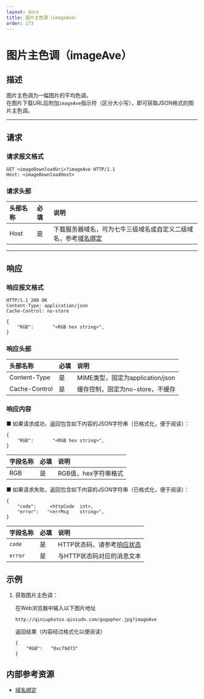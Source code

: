 ```yaml
---
layout: docs
title: 图片主色调（imageAve）
order: 173
---
```


<a id="imageAve"></a>
# 图片主色调（imageAve）

<a id="imageAve-description"></a>
## 描述

图片主色调为一幅图片的平均色调。  
在图片下载URL后附加`imageAve`指示符（区分大小写），即可获取JSON格式的图片主色调。  

---

<a id="imageAve-request"></a>
## 请求

<a id="imageAve-request-syntax"></a>
### 请求报文格式

```
GET <imageDownloadUri>?imageAve HTTP/1.1
Host: <imageDownloadHost>
```

<a id="imageAve-request-header"></a>
### 请求头部

头部名称       | 必填 | 说明
:------------- | :--- | :------------------------------------------
Host           | 是   | 下载服务器域名，可为七牛三级域名或自定义二级域名，参考[域名绑定][cnameBindingHref]

---

<a id="imageAve-response"></a>
## 响应

<a id="imageAve-response-syntax"></a>
### 响应报文格式

```
HTTP/1.1 200 OK
Content-Type: application/json
Cache-Control: no-store

{
    "RGB":       "<RGB hex string>",
}
```

<a id="imageAve-response-header"></a>
### 响应头部

头部名称       | 必填 | 说明
:------------- | :--- | :------------------------------------------
Content-Type   | 是   | MIME类型，固定为application/json
Cache-Control  | 是   | 缓存控制，固定为no-store，不缓存

<a id="imageAve-response-content"></a>
### 响应内容

■ 如果请求成功，返回包含如下内容的JSON字符串（已格式化，便于阅读）：  

```
{
    "RGB":       "<RGB hex string>",
}
```

字段名称       | 必填   | 说明
:------------- | :----- | :------------------------------
RGB         | 是     | RGB值，hex字符串格式

■ 如果请求失败，返回包含如下内容的JSON字符串（已格式化，便于阅读）：  

```
{
	"code":     <httpCode  int>, 
    "error":   "<errMsg    string>",
}
```

字段名称     | 必填 | 说明                              
:----------- | :--- | :--------------------------------------------------------------------
`code`       | 是   | HTTP状态码，请参考[响应状态](#imageAve-response-status)
`error`      | 是   | 与HTTP状态码对应的消息文本


<a id="imageAve-samples"></a>
## 示例

1. 获取图片主色调：  

	在Web浏览器中输入以下图片地址  

	```
    http://qiniuphotos.qiniudn.com/gogopher.jpg?imageAve
	```

	返回结果（内容经过格式化以便阅读）  

	```
    {
        "RGB":   "0xc79d73"
    }
	```

<a id="imageAve-internal-resources"></a>
## 内部参考资源

- [域名绑定][cnameBindingHref]

[sendBugReportHref]:            mailto:support@qiniu.com?subject=599错误日志     "发送错误报告"
[cnameBindingHref]:             http://kb.qiniu.com/53a48154                     "域名绑定"
